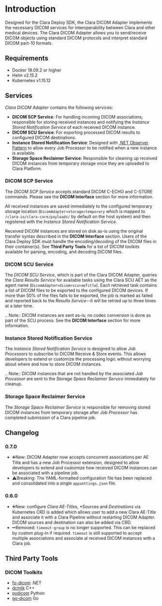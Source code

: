 # Introduction

Designed for the Clara Deploy SDK, the Clara DICOM Adapter implements the
necessary DICOM services for interoperability between Clara and other medical
devices. The Clara DICOM Adapter allows you to send/receive DICOM objects
using standard DICOM protocols and interpret standard DICOM part-10 formats.

## Requirements

* Docker 18.09.2 or higher
* Helm v2.15.2
* Kubernetes v1.15.12


## Services

*Clara DICOM Adapter* contains the following services:

* **DICOM SCP Service**: For handling incoming DICOM associations; responsible for storing received instances and notifying the *Instance
Stored Notification Service* of each received DICOM instance.
* **DICOM SCU Service**: For exporting processed DICOM results to configured DICOM destinations.
* **Instance Stored Notification Service**: Designed with [.NET Observer Pattern](https://docs.microsoft.com/en-us/dotnet/standard/events/observer-design-pattern) to allow every Job Processor to be notified when a new instance is available.
* **Storage Space Reclaimer Service**: Responsible for cleaning up received DICOM instances from temporary storage once they are uploaded to Clara Platform.

### DICOM SCP Service

The *DICOM SCP Service* accepts standard DICOM C-ECHO and C-STORE commands. Please see the
**DICOM Interface** section for more information.

All received instances are saved immediately to the configured temporary storage location
(`DicomAdapter>storage>temporary` which is mapped to `/clara-io/clara-core/payloads/` by default on the host system) and then registered with the *Instance Stored Notification Service*.

Received DICOM instances are stored on disk as-is using the original transfer syntax described in
the **DICOM Interface** section. Users of the Clara Deploy SDK must handle the encoding/decoding
of the DICOM files in their container(s). See **Third Party Tools** for a list of DICOM toolkits
available for parsing, encoding, and decoding DICOM files.

### DICOM SCU Service

The *DICOM SCU Service*, which is part of the Clara DICOM Adapter, queries the *Clara Results Service*
for available tasks using the Clara SCU AET as the agent name (`DicomAdapter>dicom>scu>aeTitle`). Each retrieved
task contains a list of DICOM files to be exported to the configured DICOM devices. If more than 50%
of the files fails to be exported, the job is marked as failed and reported back to the *Results
Service*--it will be retried up to three times at a later time. 

.. Note:: DICOM instances are sent as-is; no codec conversion is done as part of the SCU process. 
          See the **DICOM Interface** section for more information.

### Instance Stored Notification Service

The *Instance Stored Notification Service* is designed to allow *Job Processors* to subscribe to DICOM Receive & Store events. This allows developers to extend or customize the processing logic without worrying about
where and how to store DICOM instances.

.. Note:: DICOM instances that are not handled by the associated *Job Processor* are sent to the *Storage Space Reclaimer Service* immediately for cleanup.

### Storage Space Reclaimer Service

The *Storage Space Reclaimer Service* is responsible for removing stored DICOM instances from temporary storage after *Job Processor* has completed submission of a Clara pipeline job.
 

## Changelog

### 0.7.0
* ➕New: DICOM Adapter now accepts concurrent associations per AE Title and has a new Job Processor extension, designed
to allow developers to extend and customize how received DICOM instances can be associated with a pipeline job.
* ⚠Breaking: The YAML-formatted configuration file has been replaced and consolidated into a single `appsettings.json` file.



### 0.6.0

* ➕New: configure *Clara AE-Title*s, *Sources and *Destinations* via Kubernetes CRD is added which allows user to add a new Clara AE-Title and 
associate it with a Clara Pipeline without restarting DICOM Adapter.  DICOM sources and destination can also be added via CRD.
* ➖Removed: `timeout-group` is no longer supported.  This can be replaced by custom plug-in if required.  `timeout` is still supported
to accept multiple associations and associate al received DICOM instances with a Clara job.


## Third Party Tools

### DICOM Toolkits

* [fo-dicom](https://github.com/fo-dicom/fo-dicom) .NET
* [dcmtk](https://dicom.offis.de/dcmtk.php.en) C++
* [pydicom](https://github.com/pydicom/pydicom) Python
* [go-dicom](https://github.com/gillesdemey/go-dicom) Go

